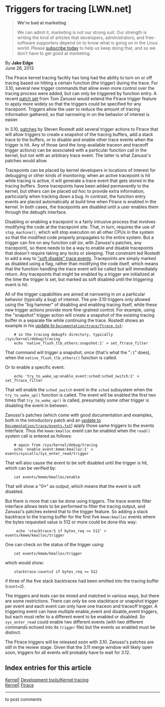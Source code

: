 # Triggers for tracing [LWN.net]

> **We're bad at marketing**
> 
> We can admit it, marketing is not our strong suit. Our strength is writing the kind of articles that developers, administrators, and free-software supporters depend on to know what is going on in the Linux world. Please [subscribe today](/Promo/nsn-bad/subscribe) to help us keep doing that, and so we don’t have to get good at marketing. 

By **Jake Edge**  
June 26, 2013 

The Ftrace kernel tracing facility has long had the ability to turn on or off tracing based on hitting a certain function (the trigger) during the trace. For 3.10, several new trigger commands that allow even more control over the tracing process were added, but can only be triggered by function entry. A recent [patch set](/Articles/555884/) from Tom Zanussi would extend the Ftrace trigger feature to apply more widely so that the triggers could be specified for any tracepoint. Triggers allow the user to reduce the amount of tracing information gathered, so that narrowing in on the behavior of interest is easier. 

In 3.10, [patches](/Articles/543216/) by Steven Rostedt add several trigger actions to Ftrace that will allow triggers to create a snapshot of the tracing buffers, add a stack trace to the buffers, or to disable and enable other trace events when the trigger is hit. Any of those (and the long-available traceon and traceoff trigger actions) can be associated with a particular function call in the kernel, but not with an arbitrary trace event. The latter is what Zanussi's patches would allow. 

Tracepoints can be placed by kernel developers in locations of interest for debugging or other kinds of monitoring; when an active tracepoint is hit while tracing is active, it will generate a trace event that gets stored in the tracing buffers. Some tracepoints have been added permanently to the kernel, but others can be placed _ad hoc_ to provide extra information, particularly when tracking down a bug. In contrast, the function entry events are placed automatically at build time when Ftrace is enabled in the kernel. In both cases, the tracepoints are disabled until a user enables them through the debugfs interface. 

Disabling or enabling a tracepoint is a fairly intrusive process that involves modifying the code at the tracepoint site. That, in turn, requires the use of `stop_machine()`, which will stop execution on all other CPUs in the system so that the modified code properly propagates to the entire system. But a trigger can fire on any function call (or, with Zanussi's patches, any tracepoint), so there needs to be a way to enable and disable tracepoints that doesn't require taking any locks or sleeping. That constraint led Rostedt to add a way to ["soft disable" trace events](http://git.kernel.org/cgit/linux/kernel/git/torvalds/linux.git/commit/?id=417944c4c7a0f657158d0515f3b8e8c043fd788f). Tracepoints are simply marked as disabled using a flag, rather than modifying the code itself, which means that the function handling the trace event will be called but will immediately return. Any tracepoints that might be enabled by a trigger are initialized at the time the trigger is set, but marked as soft disabled until the triggering event is hit. 

All of the trigger capabilities are aimed at narrowing in on a particular behavior (typically a bug) of interest. The pre-3.10 triggers only allowed using the "big hammer" of disabling and enabling tracing itself, while these new trigger actions provide more fine-grained control. For example, using the "snapshot" trigger action will create a snapshot of the existing tracing buffer in a separate file while continuing the trace. Rostedt shows an example in his [update to `Documentation/trace/ftrace.txt`](http://git.kernel.org/cgit/linux/kernel/git/torvalds/linux.git/commit/?id=8d016091d10953e00f9d2c0125cc0ddd46c23a6a): 
    
    
        # in the tracing debugfs directory, typically /sys/kernel/debug/tracing
        echo 'native_flush_tlb_others:snapshot:1' > set_ftrace_filter
    

That command will trigger a snapshot, once (that's what the "`:1`" does), when the `native_flush_tlb_others()` function is called. 

Or to enable a specific event: 
    
    
        echo 'try_to_wake_up:enable_event:sched:sched_switch:2' > set_ftrace_filter
    

That will enable the `sched_switch` event in the `sched` subsystem when the `try_to_wake_up()` function is called. The event will be enabled the first two times that `try_to_wake_up()` is called, presumably some other trigger is disabling the event in between. 

Zanussi's patches (which come with good documentation and examples, both in the introductory patch and an [update to `Documentation/trace/events.txt`](/Articles/556254/)) apply those same triggers to the events interface. Thus the `kmem:kmalloc` event can be enabled when the `read()` system call is entered as follows: 
    
    
        # again from /sys/kernel/debug/tracing
        echo 'enable_event:kmem:kmalloc:1' > events/syscalls/sys_enter_read/trigger
    

That will also cause the event to be soft disabled until the trigger is hit, which can be verified by: 
    
    
        cat events/kmem/kmalloc/enable
    

That will show a "0*" as output, which means that the event is soft disabled. 

But there is more that can be done using triggers. The trace events filter interface allows tests to be performed to filter the tracing output, and Zanussi's patches extend that to the trigger feature. So adding a stack backtrace to the tracing buffer for the first five `kmem:kmalloc` events where the bytes requested value is 512 or more could be done this way: 
    
    
         echo 'stacktrace:5 if bytes_req >= 512' > events/kmem/kmalloc/trigger
    

One can check on the status of the trigger using: 
    
    
        cat events/kmem/kmalloc/trigger
    

which would show: 
    
    
        stacktrace:count=2 if bytes_req >= 512
    

if three of the five stack backtraces had been emitted into the tracing buffer (`count=2`). 

The triggers and tests can be mixed and matched in various ways, but there are some restrictions. There can only be one stacktrace or snapshot trigger per event and each event can only have one traceon and traceoff trigger. A triggering event can have multiple enable_event and disable_event triggers, but each must refer to a different event to be enabled or disabled. So `sys_enter_read` could enable two different events (with two different commands echoed into its `trigger` file) but the events so enabled must be distinct. 

The Ftrace triggers will be released soon with 3.10. Zanussi's patches are still in the review stage. Given that the 3.11 merge window will likely open soon, triggers for all events will probably have to wait for 3.12. 

  
Index entries for this article  
---  
[Kernel](/Kernel/Index)| [Development tools/Kernel tracing](/Kernel/Index#Development_tools-Kernel_tracing)  
[Kernel](/Kernel/Index)| [Ftrace](/Kernel/Index#Ftrace)  
  


* * *

to post comments 
